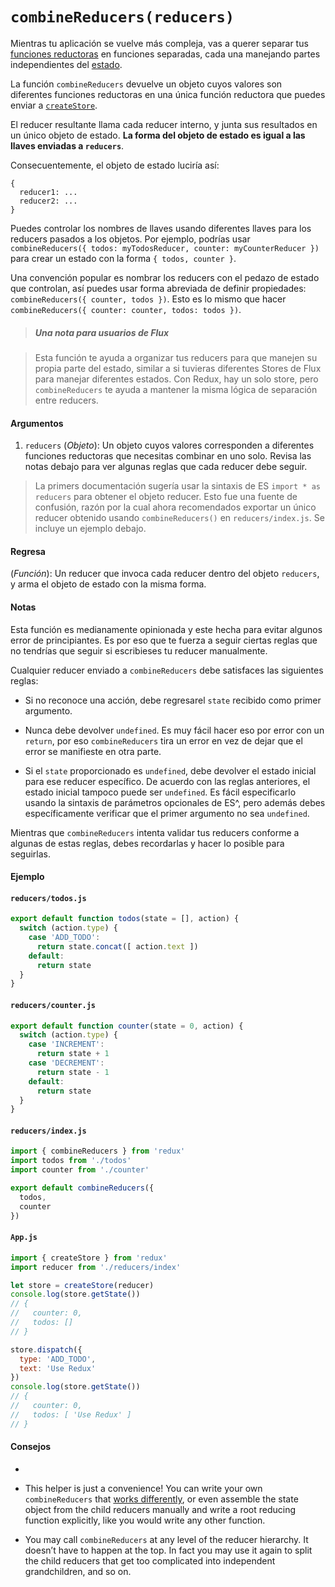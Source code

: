 # `combineReducers(reducers)`

Mientras tu aplicación se vuelve más compleja, vas a querer separar tus [funciones reductoras](../glosario.md#reducer) en funciones separadas, cada una manejando partes independientes del [estado](../glosario.md#estado).

La función `combineReducers` devuelve un objeto cuyos valores son diferentes funciones reductoras en una única función reductora que puedes enviar a [`createStore`](createStore.md).

El reducer resultante llama cada reducer interno, y junta sus resultados en un único objeto de estado. **La forma del objeto de estado es igual a las llaves enviadas a `reducers`**.

Consecuentemente, el objeto de estado luciría así: 

```
{
  reducer1: ...
  reducer2: ...
}
```

Puedes controlar los nombres de llaves usando diferentes llaves para los reducers pasados a los objetos. Por ejemplo, podrías usar `combineReducers({ todos: myTodosReducer, counter: myCounterReducer })` para crear un estado con la forma `{ todos, counter }`.

Una convención popular es nombrar los reducers con el pedazo de estado que controlan, así puedes usar forma abreviada de definir propiedades: `combineReducers({ counter, todos })`. Esto es lo mismo que hacer `combineReducers({ counter: counter, todos: todos })`.

> ##### Una nota para usuarios de Flux

> Esta función te ayuda a organizar tus reducers para que manejen su propia parte del estado, similar a si tuvieras diferentes Stores de Flux para manejar diferentes estados. Con Redux, hay un solo store, pero `combineReducers` te ayuda a mantener la misma lógica de separación entre reducers.

#### Argumentos

1. `reducers` (*Objeto*): Un objeto cuyos valores corresponden a diferentes funciones reductoras que necesitas combinar en uno solo. Revisa las notas debajo para ver algunas reglas que cada reducer debe seguir.

> La primers documentación sugería usar la sintaxis de ES `import * as reducers` para obtener el objeto reducer. Esto fue una fuente de confusión, razón por la cual ahora recomendados exportar un único reducer obtenido usando `combineReducers()` en `reducers/index.js`. Se incluye un ejemplo debajo.

#### Regresa

(*Función*): Un reducer que invoca cada reducer dentro del objeto `reducers`, y arma el objeto de estado con la misma forma.

#### Notas

Esta función es medianamente opinionada y este hecha para evitar algunos error de principiantes. Es por eso que te fuerza a seguir ciertas reglas que no tendrías que seguir si escribieses tu reducer manualmente.

Cualquier reducer enviado a `combineReducers` debe satisfaces las siguientes reglas:

* Si no reconoce una acción, debe regresarel `state` recibido como primer argumento.

* Nunca debe devolver `undefined`. Es muy fácil hacer eso por error con un `return`, por eso `combineReducers` tira un error en vez de dejar que el error se manifieste en otra parte.

* Si el `state` proporcionado es `undefined`, debe devolver el estado inicial para ese reducer específico.  De acuerdo con las reglas anteriores, el estado inicial tampoco puede ser `undefined`. Es fácil especificarlo usando la sintaxis de parámetros opcionales de ES^, pero además debes específicamente verificar que el primer argumento no sea `undefined`.

Mientras que `combineReducers` intenta validar tus reducers conforme a algunas de estas reglas, debes recordarlas y hacer lo posible para seguirlas.

#### Ejemplo

#### `reducers/todos.js`

```js
export default function todos(state = [], action) {
  switch (action.type) {
    case 'ADD_TODO':
      return state.concat([ action.text ])
    default:
      return state
  }
}
```

#### `reducers/counter.js`

```js
export default function counter(state = 0, action) {
  switch (action.type) {
    case 'INCREMENT':
      return state + 1
    case 'DECREMENT':
      return state - 1
    default:
      return state
  }
}
```

#### `reducers/index.js`

```js
import { combineReducers } from 'redux'
import todos from './todos'
import counter from './counter'

export default combineReducers({
  todos,
  counter
})
```

#### `App.js`

```js
import { createStore } from 'redux'
import reducer from './reducers/index'

let store = createStore(reducer)
console.log(store.getState())
// {
//   counter: 0,
//   todos: []
// }

store.dispatch({
  type: 'ADD_TODO',
  text: 'Use Redux'
})
console.log(store.getState())
// {
//   counter: 0,
//   todos: [ 'Use Redux' ]
// }
```

#### Consejos

* 
* This helper is just a convenience! You can write your own `combineReducers` that [works differently](https://github.com/acdlite/reduce-reducers), or even assemble the state object from the child reducers manually and write a root reducing function explicitly, like you would write any other function.

* You may call `combineReducers` at any level of the reducer hierarchy. It doesn’t have to happen at the top. In fact you may use it again to split the child reducers that get too complicated into independent grandchildren, and so on.
